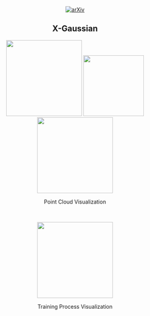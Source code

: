 &nbsp;

<div align="center">

[![arXiv](https://img.shields.io/badge/arxiv-paper-179bd3)](https://arxiv.org/abs/2311.10959)

<h2> X-Gaussian </h2> 




<img src="3d_demo/teapot.gif" style="height:200px" /> 

<img src="3d_demo/foot.gif" style="height:160px" /> 

<img src="3d_demo/bonsai.gif" style="height:200px" /> 

Point Cloud Visualization

&nbsp;

<img src="3d_demo/training_process.gif" style="height:200px" /> 

Training Process Visualization

</div>


&nbsp;
